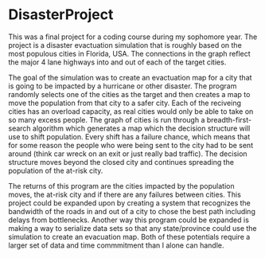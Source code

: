 # DisasterProject
This was a final project for a coding course during my sophomore year. The project is a disaster evactuation simulation that is roughly based on the most populous cities in Florida, USA. The connections in the graph reflect the major 4 lane highways into and out of each of the target cities. 

The goal of the simulation was to create an evactuation map for a city that is going to be impacted by a hurricane or other disaster. The program randomly selects one of the cities as the target and then creates a map to move the population from that city to a safer city. Each of the reciveing cities has an overload capacity, as real cities would only be able to take on so many excess people. The graph of cities is run through a breadth-first-search algorithm which generates a map which the decision structure will use to shift population. Every shift has a failure chance, which means that for some reason the people who were being sent to the city had to be sent around (think car wreck on an exit or just really bad traffic). The decision structure moves beyond the closed city and continues spreading the population of the at-risk city.


The returns of this program are the cities impacted by the population moves, the at-risk city and if there are any failures between cities. This project could be expanded upon by creating a system that recognizes the bandwidth of the roads in and out of a city to chose the best path including delays from bottlenecks. Another way this program could be expanded is making a way to serialize data sets so that any state/province could use the simulation to create an evacuation map. Both of these potentials require a larger set of data and time commmitment than I alone can handle. 
